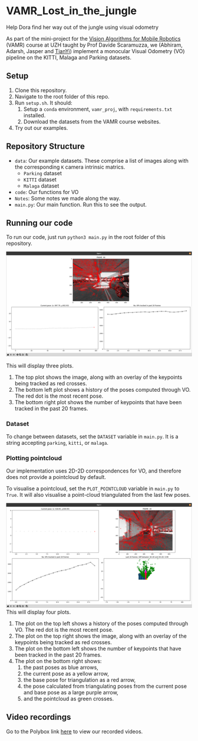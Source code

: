 # VAMR_Lost_in_the_jungle

Help Dora find her way out of the jungle using visual odometry

As part of the mini-project for the [Vision Algorithms for Mobile Robotics](https://rpg.ifi.uzh.ch/teaching.html) (VAMR) course at UZH taught by Prof Davide Scaramuzza, we (Abhiram, Adarsh, Jasper and [TianYi](https://github.com/tianyilim)) implement a monocular Visual Odometry (VO) pipeline on the KITTI, Malaga and Parking datasets.

## Setup
1. Clone this repository.
2. Navigate to the root folder of this repo.
3. Run `setup.sh`. It should:
   1. Setup a `conda` environment, `vamr_proj`, with `requirements.txt` installed.
   2. Download the datasets from the VAMR course websites.
4. Try out our examples.

## Repository Structure
- `data`: Our example datasets. These comprise a list of images along with the corresponding `K` camera intrinsic matrics.
  - `Parking` dataset
  - `KITTI` dataset
  - `Malaga` dataset
- `code`: Our functions for VO
- `Notes`: Some notes we made along the way.
- `main.py`: Our main function. Run this to see the output.

## Running our code
To run our code, just run `python3 main.py` in the root folder of this repository.

![Viz](Notes/Code%20Illus.png)

This will display three plots.
1. The top plot shows the image, along with an overlay of the keypoints being tracked as red crosses.
2. The bottom left plot shows a history of the poses computed through VO. The red dot is the most recent pose.
3. The bottom right plot shows the number of keypoints that have been tracked in the past 20 frames.

### Dataset
To change between datasets, set the `DATASET` variable in `main.py`. It is a string accepting `parking`, `kitti`, or `malaga`.

### Plotting pointcloud
Our implementation uses 2D-2D correspondences for VO, and therefore does not provide a pointcloud by default.

To visualise a pointcloud, set the `PLOT_POINTCLOUD` variable in `main.py` to `True`. It will also visualise a point-cloud triangulated from the last few poses.

![Pcl Viz](Notes/Pointcloud%20Illus.png)
This will display four plots.
1. The plot on the top left shows a history of the poses computed through VO. The red dot is the most recent pose.
2. The plot on the top right shows the image, along with an overlay of the keypoints being tracked as red crosses.
3. The plot on the bottom left shows the number of keypoints that have been tracked in the past 20 frames.
4. The plot on the bottom right shows: 
   1. the past poses as blue arrows,
   2. the current pose as a yellow arrow,
   3. the base pose for triangulation as a red arrow,
   4. the pose calculated from triangulating poses from the current pose and base pose as a large purple arrow,
   5. and the pointcloud as green crosses.

## Video recordings
Go to the Polybox link [here](https://polybox.ethz.ch/index.php/s/089LXzUeORKMswT) to view our recorded videos.
